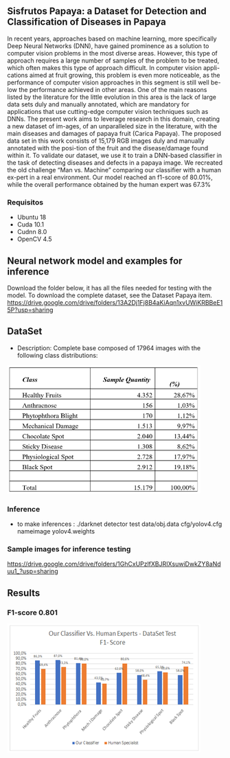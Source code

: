 ## Sisfrutos Papaya: a Dataset for Detection and Classification of Diseases in Papaya
In recent years, approaches based on machine learning, more specifically Deep Neural Networks (DNN), have gained prominence as a solution to computer vision problems in the most diverse areas. However, this type of approach requires a large number of samples of the problem to be treated, which often makes this type of approach difficult. In computer vision appli-cations aimed at fruit growing, this problem is even more noticeable, as the performance of computer vision approaches in this segment is still well be-low the performance achieved in other areas. One of the main reasons listed by the literature for the little evolution in this area is the lack of large data sets duly and manually annotated, which are mandatory for applications that use cutting-edge computer vision techniques such as DNNs. The present work aims to leverage research in this domain, creating a new dataset of im-ages, of an unparalleled size in the literature, with the main diseases and damages of papaya fruit (Carica Papaya). The proposed data set in this work consists of 15,179 RGB images duly and manually annotated with the posi-tion of the fruit and the disease/damage found within it.
To validate our dataset, we use it to train a DNN-based classifier in the task of detecting diseases and defects in a papaya image. We recreated the old challenge “Man vs. Machine” comparing our classifier with a human ex-pert in a real environment. Our model reached an f1-score of 80.01%, while the overall performance obtained by the human expert was 67.3%

### Requisitos
- Ubuntu 18
- Cuda 10.1
- Cudnn 8.0
- OpenCV 4.5

## Neural network model and examples for inference
Download the folder below, it has all the files needed for testing with the model.
To download the complete dataset, see the Dataset Papaya item.
https://drive.google.com/drive/folders/13A2Dj1Fj8B4aKiAqn1xvUWiKRBBeE15P?usp=sharing

## DataSet
-  Description: Complete base composed of 17964 images with the following class distributions:
<img src=https://github.com/jairolucas/Sisfrutos-Papaya/blob/main/classes%20icann.png height=300 e width=450>

### Inference
- to make inferences :  ./darknet detector test data/obj.data cfg/yolov4.cfg  nameimage  yolov4.weights


### Sample images for inference testing
https://drive.google.com/drive/folders/1GhCxUPzlfXBJRIXsuwiDwkZY8aNduu1_?usp=sharing

## Results
### F1-score 0.801
<img src=https://github.com/jairolucas/Sisfrutos-Papaya/blob/main/graf%20icann.png height=300 e width=450>
